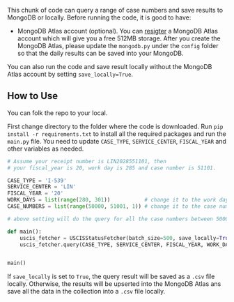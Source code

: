 This chunk of code can query a range of case numbers and save results to MongoDB or locally. Before running the code, it is good to have:

- MongoDB Atlas account (optional). You can [resigter](https://www.mongodb.com/cloud/atlas) a MongoDB Atlas account which will give you a free 512MB storage. After you create the MongoDB Atlas, please update the `mongodb.py` under the `config` folder so that the daily results can be saved into your MongoDB. 

You can also run the code and save result locally without the MongoDB Atlas account by setting `save_locally=True`.

## How to Use
You can folk the repo to your local.

First change directory to the folder where the code is downloaded. Run `pip install -r requirements.txt` to install all the required packages and run the `main.py` file. You need to update `CASE_TYPE`, `SERVICE_CENTER`, `FISCAL_YEAR` and other variables as needed.

```python
# Assume your receipt number is LIN2028551101, then
# your fiscal_year is 20, work day is 285 and case number is 51101.

CASE_TYPE = 'I-539'
SERVICE_CENTER = 'LIN'
FISCAL_YEAR = '20'
WORK_DAYS = list(range(280, 301))           # change it to the work day range you want to query
CASE_NUMBERS = list(range(50000, 51001, 1)) # change it to the case number range you want to query. 

# above setting will do the query for all the case numbers between 50000 and 51000 for work days from 280 to 299.

def main():
    uscis_fetcher = USCISStatusFetcher(batch_size=500, save_locally=True)
    uscis_fetcher.query(CASE_TYPE, SERVICE_CENTER, FISCAL_YEAR, WORK_DAYS, CASE_NUMBERS)


main()
```
If `save_locally` is set to `True`, the query result will be saved as a `.csv` file locally. Otherwise, the results will be upserted into the MongoDB Atlas ans save all the data in the collection into a `.csv` file locally.
